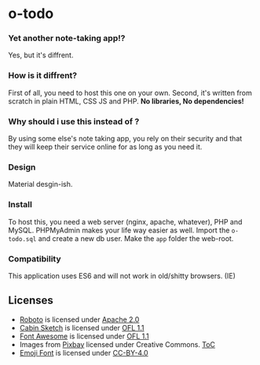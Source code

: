 # o-todo

### Yet another note-taking app!?
Yes, but it's diffrent.  

### How is it diffrent?
First of all, you need to host this one on your own. Second, it's written from scratch in plain HTML, CSS JS and PHP. __No libraries, No dependencies!__  

### Why should i use this instead of <insert other note taking app here>?
By using some else's note taking app, you rely on their security and that they will keep their service online for as long as you need it. 

### Design
Material desgin-ish.

### Install
To host this, you need a web server (nginx, apache, whatever), PHP and MySQL. PHPMyAdmin makes your life way easier as well. Import the `o-todo.sql` and create a new db user. Make the `app` folder the web-root.

### Compatibility
This application uses ES6 and will not work in old/shitty browsers. (IE)

## Licenses
* [Roboto](https://github.com/google/roboto/) is licensed under [Apache 2.0](https://github.com/google/roboto/blob/master/LICENSE)
* [Cabin Sketch](http://www.impallari.com/cabinsketch) is licensed under [OFL 1.1](http://scripts.sil.org/cms/scripts/page.php?site_id=nrsi&id=OFL)
* [Font Awesome](https://github.com/FortAwesome/Font-Awesome) is licensed under [OFL 1.1](http://scripts.sil.org/cms/scripts/page.php?site_id=nrsi&id=OFL)
* Images from [Pixbay](https://pixabay.com/) licensed under Creative Commons. [ToC](https://pixabay.com/en/service/terms/#usage)
* [Emoji Font](https://github.com/eosrei/twemoji-color-font) is licensed under [CC-BY-4.0](https://github.com/eosrei/twemoji-color-font/blob/master/LICENSE.md)
